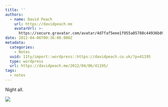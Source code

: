 ```yaml
---
title: ''
authors:
  - name: David Peach
    url: https://davidpeach.me
    avatarUrl: >-
      https://secure.gravatar.com/avatar/4d7faf5eee1f055a85788c44936b8995eaab6dfb004e7854ec747ccb272e91ee?s=96&d=mm&r=g
date: 2012-04-06T00:36:00.000Z
metadata:
  categories:
    - Notes
  uuid: 11ty/import::wordpress::https://davidpeach.co.uk/?p=41195
  type: wordpress
  url: https://davidpeach.me/2012/04/06/41195/
tags:
  - notes
---
```

Night all.

[![](/assets/Apwvq6ICEAAGQCh-LkKVs3QWEcjl.jpg)](/assets/Apwvq6ICEAAGQCh-LkKVs3QWEcjl.jpg)